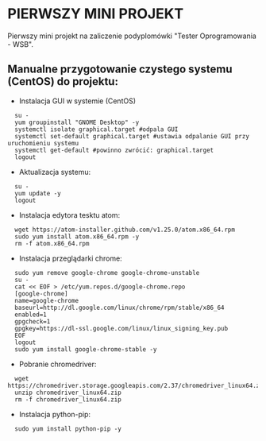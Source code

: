 # PIERWSZY MINI PROJEKT
Pierwszy mini projekt na zaliczenie podyplomówki "Tester Oprogramowania - WSB".

Manualne przygotowanie czystego systemu (CentOS) do projektu:
---
- Instalacja GUI w systemie (CentOS)

```
  su -
  yum groupinstall "GNOME Desktop" -y
  systemctl isolate graphical.target #odpala GUI
  systemctl set-default graphical.target #ustawia odpalanie GUI przy uruchomieniu systemu
  systemctl get-default #powinno zwrócić: graphical.target
  logout
```

- Aktualizacja systemu:

```
  su -
  yum update -y
  logout
```

- Instalacja edytora tesktu atom:

```
  wget https://atom-installer.github.com/v1.25.0/atom.x86_64.rpm
  sudo yum install atom.x86_64.rpm -y
  rm -f atom.x86_64.rpm
```

- Instalacja przeglądarki chrome:

```
  sudo yum remove google-chrome google-chrome-unstable
  su -
  cat << EOF > /etc/yum.repos.d/google-chrome.repo
  [google-chrome]
  name=google-chrome
  baseurl=http://dl.google.com/linux/chrome/rpm/stable/x86_64
  enabled=1
  gpgcheck=1
  gpgkey=https://dl-ssl.google.com/linux/linux_signing_key.pub
  EOF
  logout
  sudo yum install google-chrome-stable -y
```

- Pobranie chromedriver:

```
  wget https://chromedriver.storage.googleapis.com/2.37/chromedriver_linux64.zip
  unzip chromedriver_linux64.zip
  rm -f chromedriver_linux64.zip
```

- Instalacja python-pip:

```
  sudo yum install python-pip -y
```

